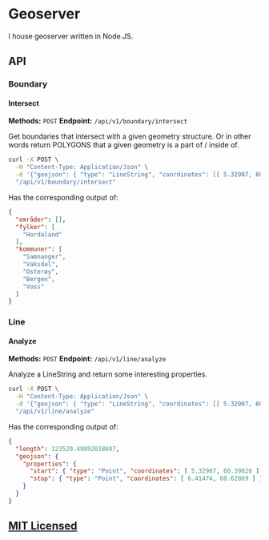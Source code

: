 Geoserver
=========

I house geoserver written in Node.JS.

## API

### Boundary

#### Intersect

**Methods:** `POST`
**Endpoint:** `/api/v1/boundary/intersect`

Get boundaries that intersect with a given geometry structure. Or in other words
return POLYGONS that a given geometry is a part of / inside of.

```bash
curl -X POST \
  -H "Content-Type: Application/Json" \
  -d '{"geojson": { "type": "LineString", "coordinates": [[ 5.32907, 60.39826 ], [ 6.41474, 60.62869 ]] }}' \
  "/api/v1/boundary/intersect"
```

Has the corresponding output of:

```json
{
  "områder": [],
  "fylker": [
    "Hordaland"
  ],
  "kommuner": [
    "Samnanger",
    "Vaksdal",
    "Osterøy",
    "Bergen",
    "Voss"
  ]
}
```

### Line

#### Analyze

**Methods:** `POST`
**Endpoint:** `/api/v1/line/analyze`

Analyze a LineString and return some interesting properties.

```bash
curl -X POST \
  -H "Content-Type: Application/Json" \
  -d '{"geojson": { "type": "LineString", "coordinates": [[ 5.32907, 60.39826 ], [ 6.41474, 60.62869 ]] }}' \
  "/api/v1/line/analyze"
```

Has the corresponding output of:

```json
{
  "length": 123520.49892038807,
  "geojson": {
    "properties": {
      "start": { "type": "Point", "coordinates": [ 5.32907, 60.39826 ] },
      "stop": { "type": "Point", "coordinates": [ 6.41474, 60.62869 ] }
    }
  }
}
```
## [MIT Licensed](https://github.com/Turistforeningen/node-vagrant-template/blob/master/LICENSE)

